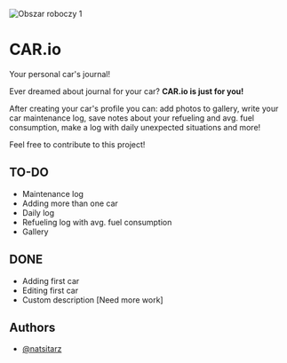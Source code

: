 ![Obszar roboczy 1](https://github.com/natsitarz/car.io/assets/78207063/aa8c6f4a-26ca-48c3-8dad-2a42223cd52a)


# CAR.io

Your personal car's journal!

Ever dreamed about journal for your car? __CAR.io is just for you!__ 

After creating your car's profile you can: add photos to gallery, write your car maintenance log, save notes about your refueling and avg. fuel consumption, make a log with daily unexpected situations and more!  

Feel free to contribute to this project!

## TO-DO
- Maintenance log
- Adding more than one car
- Daily log
- Refueling log with avg. fuel consumption
- Gallery

## DONE
- Adding first car
- Editing first car
- Custom description [Need more work]

## Authors

- [@natsitarz](https://github.com/natsitarz/)

